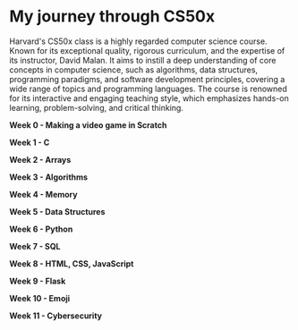 # My journey through CS50x
Harvard's CS50x class is a highly regarded computer science course. Known for its exceptional quality, rigorous curriculum, and the expertise of its instructor, David Malan. It aims to instill a deep understanding of core concepts in computer science, such as algorithms, data structures, programming paradigms, and software development principles, covering a wide range of topics and programming languages. The course is renowned for its interactive and engaging teaching style, which emphasizes hands-on learning, problem-solving, and critical thinking. 

**Week 0 - Making a video game in Scratch**

**Week 1 - C**

**Week 2 - Arrays**

**Week 3 - Algorithms**

**Week 4 - Memory**

**Week 5 - Data Structures**

**Week 6 - Python**

**Week 7 - SQL**

**Week 8 - HTML, CSS, JavaScript**

**Week 9 - Flask**

**Week 10 - Emoji**

**Week 11 - Cybersecurity**
